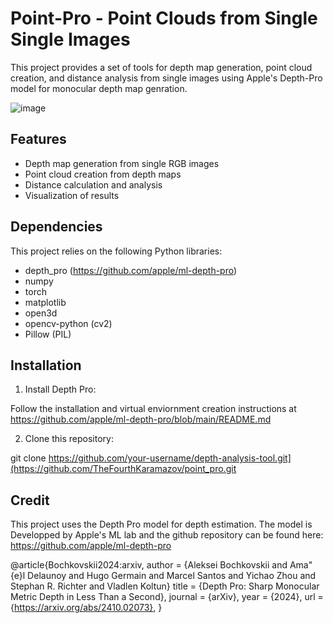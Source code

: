 # Point-Pro - Point Clouds from Single Single Images

This project provides a set of tools for depth map generation, point cloud creation, and distance analysis from single images using Apple's Depth-Pro model for monocular depth map genration.

![image](https://github.com/user-attachments/assets/1ea2b7a8-f3cb-405c-9bd4-f82b8e223834)


## Features

- Depth map generation from single RGB images
- Point cloud creation from depth maps
- Distance calculation and analysis
- Visualization of results

## Dependencies

This project relies on the following Python libraries:

- depth_pro (https://github.com/apple/ml-depth-pro)
- numpy
- torch
- matplotlib
- open3d
- opencv-python (cv2)
- Pillow (PIL)

## Installation

1. Install Depth Pro:

Follow the installation and virtual enviornment creation instructions at https://github.com/apple/ml-depth-pro/blob/main/README.md

2. Clone this repository:

git clone https://github.com/your-username/depth-analysis-tool.git](https://github.com/TheFourthKaramazov/point_pro.git


## Credit

This project uses the Depth Pro model for depth estimation. The model is Developped by Apple's ML lab and the github repository can be found here:
https://github.com/apple/ml-depth-pro


@article{Bochkovskii2024:arxiv,
  author     = {Aleksei Bochkovskii and Ama\"{e}l Delaunoy and Hugo Germain and Marcel Santos and
               Yichao Zhou and Stephan R. Richter and Vladlen Koltun}
  title      = {Depth Pro: Sharp Monocular Metric Depth in Less Than a Second},
  journal    = {arXiv},
  year       = {2024},
  url        = {https://arxiv.org/abs/2410.02073},
}
